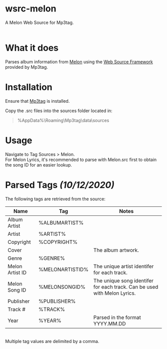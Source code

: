 # wsrc-melon
A Melon Web Source for Mp3tag.
<br><br>

# What it does
Parses album information from [Melon](https://melon.com) using the [Web Source Framework](https://help.mp3tag.de/main_online.html) provided by Mp3tag.

# Installation
Ensure that [Mp3tag](https://www.mp3tag.de/en/) is installed.

Copy the .src files into the sources folder located in:<br>
> %AppData%\Roaming\Mp3tag\data\sources

# Usage
Navigate to Tag Sources > Melon.
<br>
For Melon Lyrics, it's recommended to parse with Melon.src first to obtain the song ID for an easier lookup.

# Parsed Tags _(10/12/2020)_
The following tags are retrieved from the source:
<br>

| Name              | Tag               | Notes
| ----------------- | ----------------- | -----------------
| Album Artist      | %ALBUMARTIST%     | 
| Artist            | %ARTIST%          | 
| Copyright         | %COPYRIGHT%       | 
| Cover             |                   | The album artwork.
| Genre             | %GENRE%           |
| Melon Artist ID   | %MELONARTISTID%   | The unique artist identifer for each track.
| Melon Song ID     | %MELONSONGID%     | The unique song identifer for each track. Can be used with Melon Lyrics.
| Publisher         | %PUBLISHER%       | 
| Track #           | %TRACK%           | 
| Year              | %YEAR%            | Parsed in the format YYYY.MM.DD

<br>
Multiple tag values are delimited by a comma.